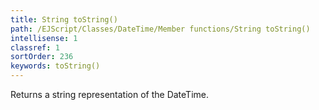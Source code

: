 ```yaml
---
title: String toString()
path: /EJScript/Classes/DateTime/Member functions/String toString()
intellisense: 1
classref: 1
sortOrder: 236
keywords: toString()
---
```


Returns a string representation of the DateTime.


